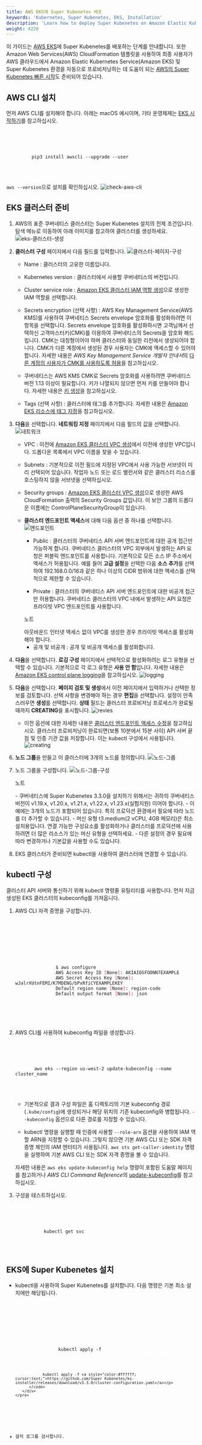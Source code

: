 ```yaml
---
title: AWS EKS에 Super Kubenetes 배포
keywords: 'Kubernetes, Super Kubenetes, EKS, Installation'
description: 'Learn how to deploy Super Kubenetes on Amazon Elastic Kubernetes Service.'
weight: 4220
---
```


이 가이드는 [AWS EKS](https://docs.aws.amazon.com/eks/latest/userguide/what-is-eks.html)에 Super Kubenetes를 배포하는 단계를 안내합니다. 또한 Amazon Web Services(AWS) CloudFormation 템플릿을 사용하여 최종 사용자가 AWS 클라우드에서 Amazon Elastic Kubernetes Service(Amazon EKS) 및 Super Kubenetes 환경을 자동으로 프로비저닝하는 데 도움이 되는 [AWS의 Super Kubenetes 빠른 시작]()<!-- (https://aws.amazon.com/quickstart/architecture/qingcloud-Super Kubenetes/) -->도 준비되어 있습니다.

## AWS CLI 설치

먼저 AWS CLI를 설치해야 합니다. 아래는 macOS 예시이며, 기타 운영체제는 [EKS 시작하기](https://docs.aws.amazon.com/eks/latest/userguide/getting-started-console.html)를 참고하십시오.

<article className="highlight">
  <pre>
      <div className="copy-code-button" title="Copy Code"></div>
      <div className="code-over-div">
        <code>pip3 install awscli --upgrade --user</code>
      </div>
  </pre>
</article>

`aws --version`으로 설치를 확인하십시오.
![check-aws-cli](/dist/assets/docs/v3.3/eks/check-aws-cli.png)

## EKS 클러스터 준비

1. AWS의 표준 쿠버네티스 클러스터는 Super Kubenetes 설치의 전제 조건입니다. 탐색 메뉴로 이동하여 아래 이미지를 참고하여 클러스터를 생성하세요.
   ![eks-클러스터-생성](/dist/assets/docs/v3.3/eks/eks-launch-icon.png)

2. **클러스터 구성** 페이지에서 다음 필드를 입력합니다.
   ![클러스터-페이지-구성](/dist/assets/docs/v3.3/eks/config-cluster-page.png)

   - Name : 클러스터의 고유한 이름입니다.

   - Kubernetes version : 클러스터에서 사용할 쿠버네티스의 버전입니다.

   - Cluster service role : [Amazon EKS 클러스터 IAM 역할 생성](https://docs.aws.amazon.com/eks/latest/userguide/getting-started-console.html#role-create)으로 생성한 IAM 역할을 선택합니다.

   - Secrets encryption (선택 사항) : AWS Key Management Service(AWS KMS)를 사용하여 쿠버네티스 Secrets envelope 암호화를 활성화하려면 이 항목을 선택합니다. Secrets envelope 암호화를 활성화하시면 고객님께서 선택하신 고객마스터키(CMK)를 이용하여 쿠버네티스의 Secrets을 암호화 해드립니다. CMK는 대칭형이어야 하며 클러스터와 동일한 리전에서 생성되어야 합니다. CMK가 다른 계정에서 생성된 경우 사용자는 CMK에 액세스할 수 있어야 합니다. 자세한 내용은 *AWS Key Management Service 개발자 안내서*의 [다른 계정의 사용자가 CMK를 사용하도록 허용](https://docs.aws.amazon.com/kms/latest/developerguide/key-policy-modifying-external-accounts.html)을 참고하십시오.

   - 쿠버네티스는 AWS KMS CMK로 Secrets 암호화를 사용하려면 쿠버네티스 버전 1.13 이상이 필요합니다. 키가 나열되지 않으면 먼저 키를 만들어야 합니다. 자세한 내용은 [키 생성](https://docs.aws.amazon.com/kms/latest/developerguide/create-keys.html)을 참고하십시오.

   - Tags (선택 사항) : 클러스터에 태그를 추가합니다. 자세한 내용은 [Amazon EKS 리소스에 태그 지정](https://docs.aws.amazon.com/eks/latest/userguide/eks-using-tags.html)을 참고하십시오.

3. **다음**을 선택합니다. **네트워킹 지정** 페이지에서 다음 필드의 값을 선택합니다.
   ![네트워크](/dist/assets/docs/v3.3/eks/networking.png)

   - VPC : 이전에 [Amazon EKS 클러스터 VPC 생성](https://docs.aws.amazon.com/eks/latest/userguide/getting-started-console.html#vpc-create)에서 이전에 생성한 VPC입니다. 드롭다운 목록에서 VPC 이름을 찾을 수 있습니다.

   - Subnets : 기본적으로 이전 필드에 지정된 VPC에서 사용 가능한 서브넷이 미리 선택되어 있습니다. 작업자 노드 또는 로드 밸런서와 같은 클러스터 리소스를 호스팅하지 않을 서브넷을 선택하십시오.

   - Security groups : [Amazon EKS 클러스터 VPC 생성](https://docs.aws.amazon.com/eks/latest/userguide/getting-started-console.html#vpc-create)으로 생성한 AWS CloudFormation 출력의 Security Groups 값입니다. 이 보안 그룹의 드롭다운 이름에는 ControlPlaneSecurityGroup이 있습니다.

   - **클러스터 엔드포인트 액세스**에 대해 다음 옵션 중 하나를 선택합니다.
     ![앤드포인트](/dist/assets/docs/v3.3/eks/endpoints.png)

     - Public : 클러스터의 쿠버네티스 API 서버 엔드포인트에 대한 공개 접근만 가능하게 합니다. 쿠버네티스 클러스터의 VPC 외부에서 발생하는 API 요청은 퍼블릭 엔드포인트를 사용합니다. 기본적으로 모든 소스 IP 주소에서 액세스가 허용됩니다. 예를 들어 **고급 설정**을 선택한 다음 **소스 추가**를 선택하여 192.168.0.0/16과 같은 하나 이상의 CIDR 범위에 대한 액세스를 선택적으로 제한할 수 있습니다.

     - Private : 클러스터의 쿠버네티스 API 서버 엔드포인트에 대한 비공개 접근만 허용합니다. 쿠버네티스 클러스터의 VPC 내에서 발생하는 API 요청은 프라이빗 VPC 엔드포인트를 사용합니다.

      <div className="notices note">
         <p>노트</p>
         <div>
            아웃바운드 인터넷 액세스 없이 VPC를 생성한 경우 프라이빗 액세스를 활성화해야 합니다.
         </div>
      </div>
      
      - 공개 및 비공개 : 공개 및 비공개 액세스를 활성화합니다.

4. **다음**을 선택합니다. **로깅 구성** 페이지에서 선택적으로 활성화하려는 로그 유형을 선택할 수 있습니다. 기본적으로 각 로그 유형은 **사용 안 함**입니다. 자세한 내용은 [Amazon EKS control plane logging](https://docs.aws.amazon.com/eks/latest/userguide/control-plane-logs.html)을 참고하십시오.
   ![logging](/dist/assets/docs/v3.3/eks/logging.png)

5. **다음**을 선택합니다. **페이지 검토 및 생성**에서 이전 페이지에서 입력하거나 선택한 정보를 검토합니다. 선택 사항을 변경해야 하는 경우 **편집**을 선택합니다. 설정이 만족스러우면 **생성**를 선택합니다. **상태** 필드는 클러스터 프로비저닝 프로세스가 완료될 때까지 **CREATING**을 표시합니다.
   ![revies](/dist/assets/docs/v3.3/eks/review.png)

   - 이전 옵션에 대한 자세한 내용은 [클러스터 엔드포인트 액세스 수정](https://docs.aws.amazon.com/eks/latest/userguide/cluster-endpoint.html#modify-endpoint-access)을 참고하십시오.
     클러스터 프로비저닝이 완료되면(보통 10분에서 15분 사이) API 서버 끝점 및 인증 기관 값을 저장합니다. 이는 kubectl 구성에서 사용됩니다.
     ![creating](/dist/assets/docs/v3.3/eks/creating.png)

6. **노드 그룹**을 만들고 이 클러스터에 3개의 노드를 정의합니다.
   ![노드-그룹](/dist/assets/docs/v3.3/eks/node-group.png)

7. 노드 그룹을 구성합니다.
   ![노드-그룹-구성](/dist/assets/docs/v3.3/eks/config-node-grop.png)

   <div className="notices note">
      <p>노트</p>
      <div>
         - 쿠버네티스에 Super Kubenetes 3.3.0을 설치하기 위해서는 귀하의 쿠버네티스 버전이 v1.19.x, v1.20.x, v1.21.x, v1.22.x, v1.23.x(실험지원) 이어야 합니다.
         - 이 예에는 3개의 노드가 포함되어 있습니다. 특히 프로덕션 환경에서 필요에 따라 노드를 더 추가할 수 있습니다.
         - 머신 유형 t3.medium(2 vCPU, 4GB 메모리)은 최소 설치용입니다. 연결 가능한 구성요소를 활성화하거나 클러스터를 프로덕션에 사용하려면 더 많은 리소스가 있는 머신 유형을 선택하세요.
         - 다른 설정의 경우 필요에 따라 변경하거나 기본값을 사용할 수도 있습니다.
      </div>
   </div>

8. EKS 클러스터가 준비되면 kubectl을 사용하여 클러스터에 연결할 수 있습니다.

## kubectl 구성

클러스터 API 서버와 통신하기 위해 kubectl 명령줄 유틸리티를 사용합니다. 먼저 지금 생성된 EKS 클러스터의 kubeconfig를 가져옵니다.

1. AWS CLI 자격 증명을 구성합니다.

   <article className="highlight">
   <pre>
         <div className="copy-code-button" title="Copy Code"></div>
         <div className="code-over-div">
            <code>
               <p>
                  $ aws configure
                  AWS Access Key ID <span style="color:#f92672">[</span>None<span style="color:#f92672">]</span>: AKIAIOSFODNN7EXAMPLE
                  AWS Secret Access Key <span style="color:#f92672">[</span>None<span style="color:#f92672">]</span>: wJalrXUtnFEMI/K7MDENG/bPxRfiCYEXAMPLEKEY
                  Default region name <span style="color:#f92672">[</span>None<span style="color:#f92672">]</span>: region-code
                  Default output format <span style="color:#f92672">[</span>None<span style="color:#f92672">]</span>: json</p>
            </code>
         </div>
   </pre>
   </article>

2. AWS CLI를 사용하여 kubeconfig 파일을 생성합니다.

   <article className="highlight">
      <pre>
         <div className="copy-code-button" title="Copy Code"></div>
         <div className="code-over-div">
         <code>aws eks --region us-west-2 update-kubeconfig --name cluster_name</code>
         </div>
      </pre>
   </article>

   - 기본적으로 결과 구성 파일은 홈 디렉토리의 기본 kubeconfig 경로(`.kube/config`)에 생성되거나 해당 위치의 기존 kubeconfig와 병합됩니다. `--kubeconfig` 옵션으로 다른 경로를 지정할 수 있습니다.

   - kubectl 명령을 실행할 때 인증에 사용할 `--role-arn` 옵션을 사용하여 IAM 역할 ARN을 지정할 수 있습니다. 그렇지 않으면 기본 AWS CLI 또는 SDK 자격 증명 체인의 IAM 엔터티가 사용됩니다. `aws sts get-caller-identity` 명령을 실행하여 기본 AWS CLI 또는 SDK 자격 증명을 볼 수 있습니다.

   자세한 내용은 `aws eks update-kubeconfig help` 명령이 포함된 도움말 페이지를 참고하거나 *AWS CLI Command Reference*의 [update-kubeconfig](https://docs.aws.amazon.com/cli/latest/reference/eks/update-kubeconfig.html)를 참고하십시오.

3. 구성을 테스트하십시오.

   <article className="highlight">
      <pre>
            <div className="copy-code-button" title="Copy Code"></div>
            <div className="code-over-div">
            <code>kubectl get svc</code>
            </div>
      </pre>
   </article>

## EKS에 Super Kubenetes 설치

- kubectl을 사용하여 Super Kubenetes를 설치합니다. 다음 명령은 기본 최소 설치에만 해당됩니다.

   <article className="highlight">
      <pre>
         <div className="copy-code-button" title="Copy Code"></div>
         <div className="code-over-div">
            <code>
               <p>
                  kubectl apply -f <a style="color:#ffffff; cursor:text;">https://github.com/Super Kubenetes/ks-installer/releases/download/v3.3.0/Super Kubenetes-installer.yaml</a>

                  kubectl apply -f <a style="color:#ffffff; cursor:text;">https://github.com/Super Kubenetes/ks-installer/releases/download/v3.3.0/cluster-configuration.yaml</a></p>
            </code>
         </div>
      </pre>

   </article>

- 설치 로그를 검사합니다.

   <article className="highlight">
      <pre>
            <div className="copy-code-button" title="Copy Code"></div>
            <div className="code-over-div">
               <code>kubectl logs -n Super Kubenetes-system <span style="color:#66d9ef">$(</span>kubectl get pod -n Super Kubenetes-system -l <span style="color:#e6db74">'app in (ks-install, ks-installer)'</span> -o jsonpath<span style="color:#f92672">=</span><span style="color:#e6db74">'{.items[0].metadata.name}'</span><span style="color:#66d9ef">)</span> -f</code>
            </div>
      </pre>
   </article>

- 설치가 완료되면 다음 메시지를 볼 수 있습니다.

   <article className="highlight">
      <pre>
            <div className="copy-code-button" title="Copy Code"></div>
            <div className="code-over-div">
            <code>
               <p>
                  <span style="color:#75715e">###########################################################</span> 
                  <span style="color:#75715e"><span>#</span><span>#</span><span>#</span>&nbsp;&nbsp;&nbsp;&nbsp;&nbsp;&nbsp;&nbsp;&nbsp;&nbsp;&nbsp;&nbsp;Welcome to Super Kubenetes!&nbsp;&nbsp;&nbsp;&nbsp;&nbsp;&nbsp;&nbsp;<span>#</span><span>#</span><span>#</span></span> 
                  <span style="color:#75715e">###########################################################</span> 
                  <span style="color:#ffffff">Account: admin</span> 
                  <span style="color:#ffffff">Password: P@88w0rd</span> 
                  <span style="color:#ffffff">NOTES：</span> 
                  <span style="color:#ffffff">&nbsp;&nbsp;1. After you log into the console, please check the</span> 
                  <span style="color:#ffffff">&nbsp;&nbsp;&nbsp;&nbsp;&nbsp;monitoring status of service components in</span> 
                  <span style="color:#ffffff">&nbsp;&nbsp;&nbsp;&nbsp;&nbsp;the<span style="color:#e6db74">&nbsp;"Cluster Management"</span>. If any service is not</span> 
                  <span style="color:#ffffff">&nbsp;&nbsp;&nbsp;&nbsp; ready, please wait patiently <span style="color:#66d9ef">until</span> all components </span> 
                  <span style="color:#ffffff">&nbsp;&nbsp;&nbsp;&nbsp;&nbsp;are up and running.</span> 
                  <span style="color:#ffffff">&nbsp;&nbsp;2. Please change the default password after login.</span> 
                  <span style="color:#75715e">###########################################################</span> <span style="color:#ffffff"> 
                  <span></span><a style="color:#ffffff; cursor:text;">https://ai.kuberix.co.kr</a><span></span>&nbsp;&nbsp;&nbsp;&nbsp;&nbsp;&nbsp;&nbsp;&nbsp;&nbsp;&nbsp;20xx-xx-xx xx:xx:xx</span> 
                  <span style="color:#75715e">###########################################################</span> <span style="color:#ae81ff">
               </p>
            </code>
            </div>
      </pre>
   </article>

## Super Kubenetes 콘솔에 액세스

이제 Super Kubenetes가 설치되었으므로 아래 단계에 따라 Super Kubenetes의 웹 콘솔에 액세스할 수 있습니다.

- 다음 명령어를 통해 Super Kubenetes 콘솔의 서비스를 확인합니다.

   <article className="highlight">
      <pre>
            <div className="copy-code-button" title="Copy Code"></div>
            <div className="code-over-div">
            <code>kubectl get svc -n Super Kubenetes-system</code>
            </div>
      </pre>
   </article>

- `kubectl edit ks-console`을 실행하여 **ks-console** 서비스 구성을 편집하고 `type`을 `NodePort`에서 `LoadBalancer`로 변경합니다. 완료되면 파일을 저장합니다.
  ![loadbalancer](/dist/assets/docs/v3.3/eks/loadbalancer.png)

- `kubectl get svc -n Super Kubenetes-system`을 실행하고 외부 IP를 가져옵니다.
  ![external-ip](/dist/assets/docs/v3.3/eks/external-ip.png)

- EKS에서 생성된 외부 IP를 사용하여 Super Kubenetes의 웹 콘솔에 액세스합니다.

- 기본 계정과 비밀번호(`admin/P@88w0rd`)로 콘솔에 로그인합니다. 클러스터 개요 페이지에서 대시보드를 볼 수 있습니다.

## 플러그식 구성 요소 활성화 (선택 사항)

위의 예는 기본 최소 설치 프로세스를 보여줍니다. Super Kubenetes에서 다른 구성 요소를 활성화하려면 [플러그식 구성 요소 활성화](../../../pluggable-components/)에서 자세한 내용을 참고하십시오.

## 참조

[AWS Management 콘솔 시작하기](https://docs.aws.amazon.com/eks/latest/userguide/getting-started-console.html)
